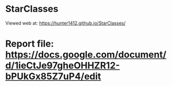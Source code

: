 # StarClasses
Viewed web at: https://hunter1412.github.io/StarClasses/
# Report file: https://docs.google.com/document/d/1ieCtJe97gheOHHZR12-bPUkGx85Z7uP4/edit
